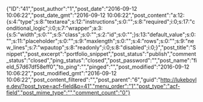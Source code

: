 {"ID":"41","post_author":"1","post_date":"2016-09-12 10:06:22","post_date_gmt":"2016-09-12 10:06:22","post_content":"a:12:{s:4:\"type\";s:8:\"textarea\";s:12:\"instructions\";s:0:\"\";s:8:\"required\";i:0;s:17:\"conditional_logic\";i:0;s:7:\"wrapper\";a:3:{s:5:\"width\";s:0:\"\";s:5:\"class\";s:0:\"\";s:2:\"id\";s:0:\"\";}s:13:\"default_value\";s:0:\"\";s:11:\"placeholder\";s:0:\"\";s:9:\"maxlength\";s:0:\"\";s:4:\"rows\";s:0:\"\";s:9:\"new_lines\";s:7:\"wpautop\";s:8:\"readonly\";i:0;s:8:\"disabled\";i:0;}","post_title":"Snippet","post_excerpt":"portfolio_snippet","post_status":"publish","comment_status":"closed","ping_status":"closed","post_password":"","post_name":"field_57d67df58eff0","to_ping":"","pinged":"","post_modified":"2016-09-12 10:06:22","post_modified_gmt":"2016-09-12 10:06:22","post_content_filtered":"","post_parent":"6","guid":"http://lukeboyle.dev/?post_type=acf-field&p=41","menu_order":"1","post_type":"acf-field","post_mime_type":"","comment_count":"0"}